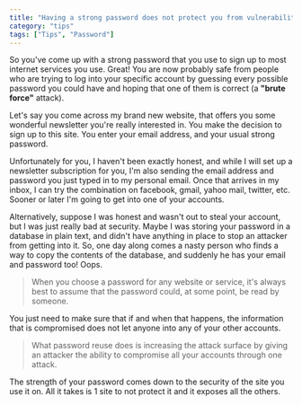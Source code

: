 ```yaml
---
title: "Having a strong password does not protect you from vulnerabilities relating to password reuse"
category: "tips"
tags: ["Tips", "Password"]
---
```


So you've come up with a strong password that you use to sign up to most internet services you use. Great! You are now 
probably safe from people who are trying to log into your specific account by guessing every possible password you 
could have and hoping that one of them is correct (a **"brute force"** attack).

Let's say you come across my brand new website, that offers you some wonderful newsletter you're really interested in. 
You make the decision to sign up to this site. You enter your email address, and your usual strong password.

Unfortunately for you, I haven't been exactly honest, and while I will set up a newsletter subscription for you, 
I'm also sending the email address and password you just typed in to my personal email. Once that arrives in my inbox, 
I can try the combination on facebook, gmail, yahoo mail, twitter, etc. Sooner or later I'm going to get into one of 
your accounts.

Alternatively, suppose I was honest and wasn't out to steal your account, but I was just really bad at security. Maybe 
I was storing your password in a database in plain text, and didn't have anything in place to stop an attacker from 
getting into it. So, one day along comes a nasty person who finds a way to copy the contents of the database, and 
suddenly he has your email and password too! Oops.

> When you choose a password for any website or service, it's always best to assume that the password could, at some 
point, be read by someone.

You just need to make sure that if and when that happens, the information that is compromised does not let anyone into 
any of your other accounts.

> What password reuse does is increasing the attack surface by giving an attacker the ability to compromise all your 
accounts through one attack.

The strength of your password comes down to the security of the site you use it on. All it takes is 1 site to not 
protect it and it exposes all the others. 
